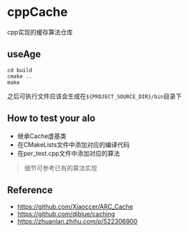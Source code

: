 # cppCache
cpp实现的缓存算法仓库


## useAge
```
cd build
cmake ..
make
```
之后可执行文件应该会生成在`${PROJECT_SOURCE_DIR}/bin`目录下



## How to test your alo
- 继承Cache虚基类
- 在CMakeLists文件中添加对应的编译代码
- 在per_test.cpp文件中添加对应的算法

> 细节可参考已有的算法实现


## Reference
- https://github.com/Xiaoccer/ARC_Cache
- https://github.com/djblue/caching
- https://zhuanlan.zhihu.com/p/522306900